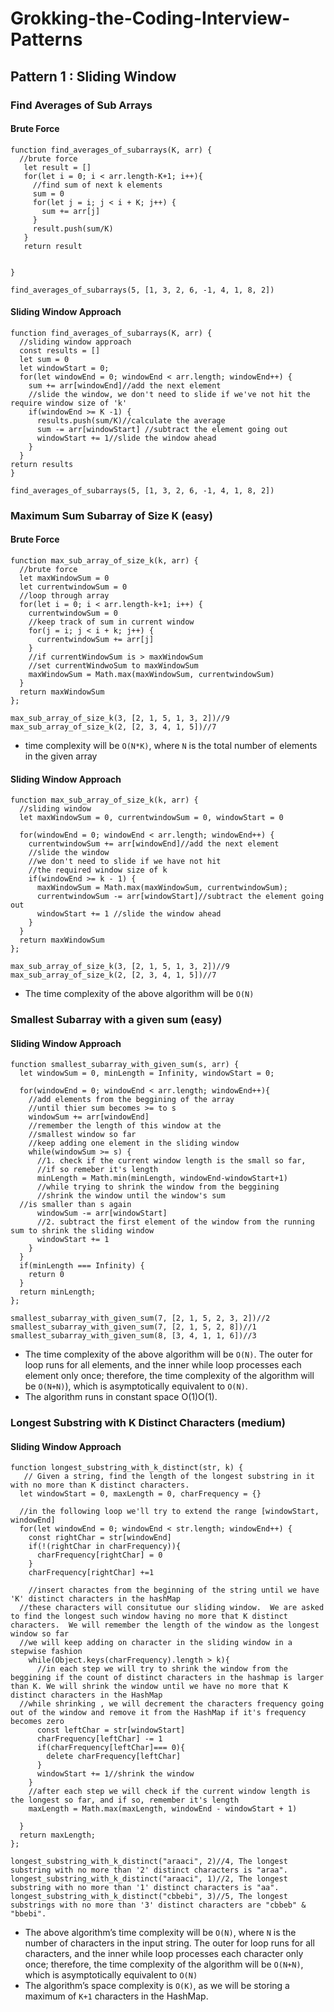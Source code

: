 # Grokking-the-Coding-Interview-Patterns

## Pattern 1 : Sliding Window

### Find Averages of Sub Arrays

#### Brute Force
````
function find_averages_of_subarrays(K, arr) {
  //brute force
   let result = []
   for(let i = 0; i < arr.length-K+1; i++){
     //find sum of next k elements
     sum = 0
     for(let j = i; j < i + K; j++) {
       sum += arr[j]
     }
     result.push(sum/K)
   }
   return result
  

}

find_averages_of_subarrays(5, [1, 3, 2, 6, -1, 4, 1, 8, 2])
````

#### Sliding Window Approach
````
function find_averages_of_subarrays(K, arr) {
  //sliding window approach
  const results = []
  let sum = 0
  let windowStart = 0;
  for(let windowEnd = 0; windowEnd < arr.length; windowEnd++) {
    sum += arr[windowEnd]//add the next element
    //slide the window, we don't need to slide if we've not hit the require window size of 'k'
    if(windowEnd >= K -1) {
      results.push(sum/K)//calculate the average
      sum -= arr[windowStart] //subtract the element going out
      windowStart += 1//slide the window ahead
    }
  }
return results
}

find_averages_of_subarrays(5, [1, 3, 2, 6, -1, 4, 1, 8, 2])
````
### Maximum Sum Subarray of Size K (easy)

#### Brute Force 
````
function max_sub_array_of_size_k(k, arr) {
  //brute force
  let maxWindowSum = 0
  let currentwindowSum = 0
  //loop through array
  for(let i = 0; i < arr.length-k+1; i++) {
    currentwindowSum = 0
    //keep track of sum in current window
    for(j = i; j < i + k; j++) {
      currentwindowSum += arr[j]
    }
    //if currentWindowSum is > maxWindowSum
    //set currentWindwoSum to maxWindowSum
    maxWindowSum = Math.max(maxWindowSum, currentwindowSum)
  }
  return maxWindowSum
};

max_sub_array_of_size_k(3, [2, 1, 5, 1, 3, 2])//9
max_sub_array_of_size_k(2, [2, 3, 4, 1, 5])//7
````
- time complexity will be `O(N*K)`, where `N` is the total number of elements in the given array
#### Sliding Window Approach
````
function max_sub_array_of_size_k(k, arr) {
  //sliding window
  let maxWindowSum = 0, currentwindowSum = 0, windowStart = 0
  
  for(windowEnd = 0; windowEnd < arr.length; windowEnd++) {
    currentwindowSum += arr[windowEnd]//add the next element 
    //slide the window
    //we don't need to slide if we have not hit 
    //the required window size of k
    if(windowEnd >= k - 1) {
      maxWindowSum = Math.max(maxWindowSum, currentwindowSum);
      currentwindowSum -= arr[windowStart]//subtract the element going out
      windowStart += 1 //slide the window ahead
    }
  }
  return maxWindowSum
};

max_sub_array_of_size_k(3, [2, 1, 5, 1, 3, 2])//9
max_sub_array_of_size_k(2, [2, 3, 4, 1, 5])//7
````
- The time complexity of the above algorithm will be `O(N)`

### Smallest Subarray with a given sum (easy)

#### Sliding Window Approach

````
function smallest_subarray_with_given_sum(s, arr) {
  let windowSum = 0, minLength = Infinity, windowStart = 0;
  
  for(windowEnd = 0; windowEnd < arr.length; windowEnd++){
    //add elements from the beggining of the array 
    //until thier sum becomes >= to s
    windowSum += arr[windowEnd]
    //remember the length of this window at the 
    //smallest window so far
    //keep adding one element in the sliding window
    while(windowSum >= s) {
      //1. check if the current window length is the small so far,
      //if so remeber it's length
      minLength = Math.min(minLength, windowEnd-windowStart+1)
      //while trying to shrink the window from the beggining
      //shrink the window until the window's sum 
  //is smaller than s again
      windowSum -= arr[windowStart]
      //2. subtract the first element of the window from the running sum to shrink the sliding window
      windowStart += 1
    }
  }
  if(minLength === Infinity) {
    return 0
  }
  return minLength;
};

smallest_subarray_with_given_sum(7, [2, 1, 5, 2, 3, 2])//2
smallest_subarray_with_given_sum(7, [2, 1, 5, 2, 8])//1
smallest_subarray_with_given_sum(8, [3, 4, 1, 1, 6])//3
````

- The time complexity of the above algorithm will be `O(N)`. The outer for loop runs for all elements, and the inner while loop processes each element only once; therefore, the time complexity of the algorithm will be `O(N+N)`), which is asymptotically equivalent to `O(N)`.
- The algorithm runs in constant space O(1)O(1).

### Longest Substring with K Distinct Characters (medium)

#### Sliding Window Approach

````
function longest_substring_with_k_distinct(str, k) {
   // Given a string, find the length of the longest substring in it with no more than K distinct characters.
  let windowStart = 0, maxLength = 0, charFrequency = {}

  //in the following loop we'll try to extend the range [windowStart, windowEnd]
  for(let windowEnd = 0; windowEnd < str.length; windowEnd++) {
    const rightChar = str[windowEnd]
    if(!(rightChar in charFrequency)){
      charFrequency[rightChar] = 0
    }
    charFrequency[rightChar] +=1
     
    //insert charactes from the beginning of the string until we have 'K' distinct characters in the hashMap 
  //these characters will consitutue our sliding window.  We are asked to find the longest such window having no more that K distinct characters.  We will remember the length of the window as the longest window so far
  //we will keep adding on character in the sliding window in a stepwise fashion
    while(Object.keys(charFrequency).length > k){
      //in each step we will try to shrink the window from the beggining if the count of distinct characters in the hashmap is larger than K. We will shrink the window until we have no more that K distinct characters in the HashMap
  //while shrinking , we will decrement the characters frequency going out of the window and remove it from the HashMap if it's frequency becomes zero
      const leftChar = str[windowStart]
      charFrequency[leftChar] -= 1
      if(charFrequency[leftChar]=== 0){
        delete charFrequency[leftChar]
      }
      windowStart += 1//shrink the window
    }
    //after each step we will check if the current window length is the longest so far, and if so, remember it's length
    maxLength = Math.max(maxLength, windowEnd - windowStart + 1)
    
  }
  return maxLength;
};

longest_substring_with_k_distinct("araaci", 2)//4, The longest substring with no more than '2' distinct characters is "araa".
longest_substring_with_k_distinct("araaci", 1)//2, The longest substring with no more than '1' distinct characters is "aa".
longest_substring_with_k_distinct("cbbebi", 3)//5, The longest substrings with no more than '3' distinct characters are "cbbeb" & "bbebi".
````
- The above algorithm’s time complexity will be `O(N)`, where `N` is the number of characters in the input string. The outer for loop runs for all characters, and the inner while loop processes each character only once; therefore, the time complexity of the algorithm will be `O(N+N)`, which is asymptotically equivalent to `O(N)`
- The algorithm’s space complexity is `O(K)`, as we will be storing a maximum of `K+1` characters in the HashMap.
